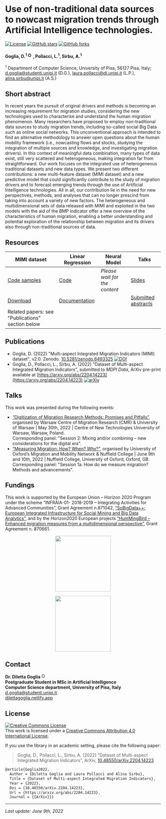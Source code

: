 # Use of non-traditional data sources to nowcast migration trends through Artificial Intelligence technologies.

 <a href="https://github.com/dilettagoglia/AI4MIG/blob/main/LICENSE"><img src="https://img.shields.io/github/license/dilettagoglia/AI4MIG" alt="License" /></a>
 <a href="https://github.com/dilettagoglia/AI4MIG/stargazers"><img src="https://img.shields.io/github/stars/dilettagoglia/AI4MIG" alt="GitHub stars" /></a>
 <a href="https://github.com/dilettagoglia/AI4MIG/network/members"><img alt="GitHub forks" src="https://img.shields.io/github/forks/dilettagoglia/AI4MIG" /></a>

#### Goglia, D.<sup>1</sup> <a href="https://orcid.org/0000-0002-2622-7495"><img alt="ORCID logo" src="https://info.orcid.org/wp-content/uploads/2019/11/orcid_16x16.png" width="16" height="16" /></a>, Pollacci, L.<sup>1</sup>, Sirbu, A.<sup>1</sup>

<sup>1</sup> Department of Computer Science, University of Pisa, 56127 Pisa, Italy; [d.goglia@studenti.unipi.it](mailto:d.goglia@studenti.unipi.it) (D.G.),
[laura.pollacci@di.unipi.it](mailto:laura.pollacci@di.unipi.it) (L.P.), [alina.sirbu@unipi.it](mailto:alina.sirbu@unipi.it) (A.S.)

## Short abstract
In recent years the pursuit of original drivers and methods is becoming an increasing
requirement for migration studies, considering the new technologies used to characterise
and understand the human migration phenomenon. Many researchers have proposed to
employ non-traditional data sources to study migration trends, including so-called social
Big Data such as online social networks. This unconventional
approach is intended to find an alternative methodology to answer open questions about
the human mobility framework (i.e., nowcasting flows and stocks, studying the integration
of multiple sources and knowledge, and investigating migration drivers). 
In this context of meaningful data combination, many types of data exist, still
very scattered and heterogeneous, making integration far from straightforward.
Our work focuses on the integrated use of heterogeneous traditional datasets and new data types. We present two different contributions: a new multi-feature dataset (MIMI dataset) and a new predictive model that could significantly contribute to the study of migration drivers and to forecast emerging trends through the use of Artificial Intelligence technologies.
All in all, our contribution lie in the need for new perspectives, methods, and analyses that can no longer prescind from taking into account a variety of new factors. The heterogeneous and multidimensional sets of data released with MIMI and exploited in the two models with the aid of the BMP indicator offer a new overview of the characteristics of human migration, enabling a better understanding and potential exploration of the relationship between migration and its drivers also through non-traditional sources of data.


## Resources
| MIMI dataset                                                  | Linear Regression                                                | Neural Model                  | Talks                                                                              |
|---------------------------------------------------------------|------------------------------------------------------------------|-------------------------------|------------------------------------------------------------------------------------|
| [Code samples](https://github.com/dilettagoglia/MIMI-dataset) | [Code](https://github.com/dilettagoglia/OLS-model)               | _Please wait for the content_ | [Slides](https://github.com/dilettagoglia/AI4MIG/tree/main/slides)                 |
| [Download](https://doi.org/10.5281/zenodo.6493325)            | [Documentation](https://www.statsmodels.org/dev/regression.html) |                               | [Submitted abstracts](https://github.com/dilettagoglia/AI4MIG/tree/main/abstracts) |
 | Related papers: see "Publications" section below              |                                                                  |                               |                                                                                    | 

## Publications
- Goglia, D. (2022) "Multi-aspect Integrated Migration Indicators (MIMI) dataset", v2.0. Zenodo. [10.5281/zenodo.6493325](https://doi.org/10.5281/zenodo.6493325) <a href="https://doi.org/10.5281/zenodo.6493325"><img src="https://zenodo.org/badge/DOI/10.5281/zenodo.6493325.svg" alt="DOI"></a>
- Goglia, D., Pollacci, L., Sirbu, A. (2022) "Dataset of Multi-aspect Integrated Migration Indicators", submitted to _MDPI Data_, ArXiv pre-print available at [https://arxiv.org/abs/2204.14223](https://arxiv.org/abs/2204.14223) [![arXiv](https://img.shields.io/badge/arXiv-2204.14223-b31b1b.svg?style=flat)](https://arxiv.org/abs/2204.14223)
<!-- paper 2 -->
<!-- Oxford conference proceedings -->
<!-- master thesis -->


## Talks
This work was presented during the following events:
- [“Digitization of Migration Research Methods: Promises and Pitfalls”](https://www.imiscoe.org/news-and-blog/news/news-from-members/1426-call-for-papers-workshop-digitization-of-migration-research-methods-promises-and-pitfalls), organised by Warsaw Centre of Migration Research (CMR) & University of Warsaw | May 30th, 2022 | Centre of New Technologies University of Warsaw, Warsaw, Poland. <br/> Corresponding panel: "Session 2: Mixing and/or combining – new considerations for the digital era". 
- [“Measuring Migration: How? When? Why?”](https://www.torch.ox.ac.uk/event/call-for-papers/submissions-mmn-conference-measuring-migration-how-when-why?fbclid=IwAR0ML5v0ANKyZKBb572EO8ZEuzpV7HQJA-eCCBuclAVq6uO9N53BWmmN4YI), organised by University of Oxford’s Migration and Mobility Network & Nuffield College | June 9th and 10th, 2022 | Nuffield College, University of Oxford, Oxford, GB. <br/> Corresponding panel: "Session 1a: How do we measure migration? Methods and advancements".


## Fundings
This work is supported by the European Union – Horizon 2020 Program under the scheme “INFRAIA-01-
2018-2019 – Integrating Activities for Advanced Communities”, Grant Agreement n.871042, <a href='https://plusplus.sobigdata.eu/'>“SoBigData++:
European Integrated Infrastructure for Social Mining and Big Data Analytics”</a>, and by the Horizon2020
European projects <a href='https://hummingbird-h2020.eu/'>“HumMingBird – Enhanced migration measures from a multidimensional perspective”</a>,
Grant Agreement n. 870661.

<p align="center">
  <a href='https://plusplus.sobigdata.eu/'>
    <img align="center" src=https://cis.cnrs.fr/wp-content/uploads/2020/03/logo-sobigdata.png width="180px">
  </a>
</p>

<p align="center">
  <a href='https://hummingbird-h2020.eu/'>
    <img align="center" src=https://hummingbird-h2020.eu/phantasy-root-skin/hummingbird_logo_120h.png width="180px">
  </a
</p>
    

## Contact
**Dr. Diletta Goglia** <a href="https://orcid.org/0000-0002-2622-7495"><img alt="ORCID logo" src="https://info.orcid.org/wp-content/uploads/2019/11/orcid_16x16.png" width="16" height="16" /></a> <br/>
**Postgraduate Student in MSc in Artificial Intelligence** <br/>
**Computer Science department, University of Pisa, Italy** <br/>
[d.goglia@studenti.unipi.it](mailto:d.goglia@studenti.unipi.it) <br/>
[dilettagoglia.netlify.app](www.dilettagoglia.netlify.app) 
    
    
## License
<a rel="license" href="http://creativecommons.org/licenses/by/4.0/"><img alt="Creative Commons License" style="border-width:0" src="https://i.creativecommons.org/l/by/4.0/88x31.png" /></a><br />This work is licensed under a <a rel="license" href="http://creativecommons.org/licenses/by/4.0/">Creative Commons Attribution 4.0 International License</a>.

If you use the library in an academic setting, please cite the following paper:

> Goglia, D., Pollacci, L., Sirbu, A. (2022) "Dataset of Multi-aspect Integrated Migration Indicators", ArXiv, [10.48550/arXiv.2204.14223](https://doi.org/10.48550/arXiv.2204.14223)

```tex
@article{Goglia2022,
  Author = {Diletta Goglia and Laura Pollacci and Alina Sirbu},
  Title = {Dataset of Multi-aspect Integrated Migration Indicators},
  Year = {2022},
  Doi = {10.48550/arXiv.2204.14223},
  Url = {https://arxiv.org/abs/2204.14223},
  Journal = {{ArXiv}}}
```
   
---
_Last update: June 9th, 2022_
 
